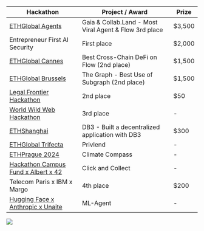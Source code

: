 | Hackathon                                | Project / Award                                              | Prize       |
|------------------------------------------|---------------------------------------------------------------|-------------|
| [ETHGlobal Agents](https://github.com/juSt-jeLLy/Clash-of-Clout)                          | Gaia & Collab.Land - Most Viral Agent & Flow 3rd place        | $3,500       |
| Entrepreneur First AI Security                                       | First place                                   | $2,000       |
| [ETHGlobal Cannes](https://github.com/imbjdd/loggerhead)                         | Best Cross-Chain DeFi on Flow (2nd place)                     | $1,500       |
| [ETHGlobal Brussels](https://github.com/imbjdd/ethglobal-brussels)                        | The Graph - Best Use of Subgraph (2nd place)                  | $1,500       |
| [Legal Frontier Hackathon](https://github.com/imbjdd/alphavibe-compliance)                  | 2nd place                                                     | $50           |
| [World Wild Web Hackathon](https://github.com/imbjdd/www-winner)                 | 3rd place                                                     | -           |
| [ETHShanghai](https://github.com/orgs/SoveiLive/repositories)                               | DB3 - Built a decentralized application with DB3              | $300         |
| [ETHGlobal Trifecta](https://github.com/imbjdd/privlend-front)                        | Privlend                                                      | -           |
| [ETHPrague 2024](https://github.com/orgs/Climate-Compass/repositories)                            | Climate Compass                                               | -           |
| [Hackathon Campus Fund x Albert x 42](https://github.com/imbjdd/marketplace)       | Click and Collect                                             | -           |
| Telecom Paris x IBM x Margo               | 4th place                                                     | $200           |
| [Hugging Face x Anthropic x Unaite](https://github.com/vlad-ds/ml-agent)   | ML-Agent                                                      | -            |

![](https://komarev.com/ghpvc/?username=imbjdd)
